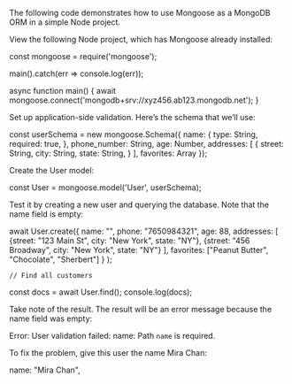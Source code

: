 The following code demonstrates how to use Mongoose as a MongoDB ORM in a simple Node project.


View the following Node project, which has Mongoose already installed:

const mongoose = require('mongoose');

main().catch(err => console.log(err));

async function main() {
  await mongoose.connect('mongodb+srv://xyz456.ab123.mongodb.net');
}


Set up application-side validation. Here’s the schema that we’ll use:

const userSchema = new mongoose.Schema({
        name: {
            type: String,
            required: true,
        },
        phone_number: String,
        age: Number,
        addresses: [
            {
                street: String,
                city: String,
                state: String,
            }
        ],
        favorites: Array
    });


Create the User model:

const User = mongoose.model('User', userSchema);


Test it by creating a new user and querying the database. Note that the name field is empty:

await User.create({
        name: "",
        phone: "7650984321",
        age: 88,
        addresses: [
            {street: "123 Main St", city: "New York", state: "NY"},
            {street: "456 Broadway", city: "New York", state: "NY"}
        ],
        favorites: ["Peanut Butter", "Chocolate", "Sherbert"]
      }
      );

    // Find all customers
  const docs = await User.find();
  console.log(docs);


Take note of the result. The result will be an error message because the name field was empty:

Error: User validation failed: name: Path `name` is required.


To fix the problem, give this user the name Mira Chan:

name: "Mira Chan",